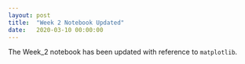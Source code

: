 ```yaml
---
layout: post
title:  "Week 2 Notebook Updated"
date:   2020-03-10 00:00:00
---
```

The Week_2 notebook has been updated with reference to `matplotlib`. 
